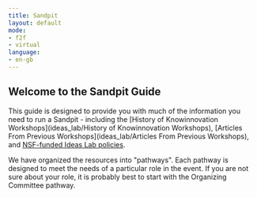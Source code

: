 ```yaml
---
title: Sandpit
layout: default
mode:
- f2f
- virtual
language:
- en-gb
---
```

## Welcome to the Sandpit Guide

This guide is designed to provide you with much of the information you need to run a Sandpit - including the [History of Knowinnovation Workshops](ideas_lab/History of Knowinnovation Workshops), [Articles From Previous Workshops](ideas_lab/Articles From Previous Workshops), and [NSF-funded Ideas Lab policies](https://www.nsf.gov/pubs/policydocs/pappguide/nsf16001/nsf16_1.pdf#page#54). 

We have organized the resources into "pathways". Each pathway is designed to meet the needs of a particular role in the event. If you are not sure about your role, it is probably best to start with the Organizing Committee pathway.


